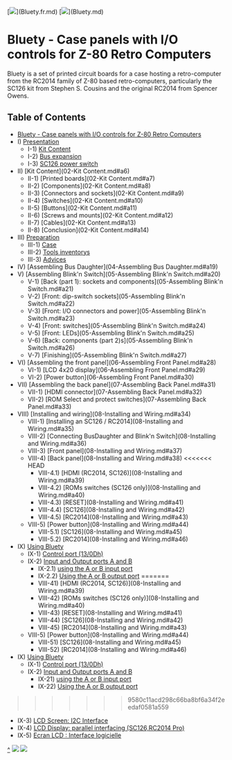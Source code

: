<A id="top">
[<img src="https://www.countryflags.io/fr/flat/16.png">](Bluety.fr.md)
[<img src="https://www.countryflags.io/gb/flat/16.png">](Bluety.md)

# Bluety - Case panels with I/O controls for Z-80 Retro Computers<A id="a1"></A>

Bluety is a set of printed circuit boards for a case hosting a retro-computer from the RC2014
family of Z-80 based retro-computers, particularly the SC126 kit from Stephen S. Cousins and the original RC2014
from Spencer Owens.

## Table of Contents<A id="toc"></A>

- [Bluety - Case panels with I/O controls for Z-80 Retro Computers](#a1)
- I) [Presentation](01-Introduction.md#a2)
  - I-1) [Kit Content](01-Introduction.md#a3)
  - I-2) [Bus expansion](01-Introduction.md#a4)
  - I-3) [SC126 power switch](01-Introduction.md#a5)
- II) [Kit Content](02-Kit Content.md#a6)
  - II-1) [Printed boards](02-Kit Content.md#a7)
  - II-2) [Components](02-Kit Content.md#a8)
  - II-3) [Connectors and sockets](02-Kit Content.md#a9)
  - II-4) [Switches](02-Kit Content.md#a10)
  - II-5) [Buttons](02-Kit Content.md#a11)
  - II-6) [Screws and mounts](02-Kit Content.md#a12)
  - II-7) [Cables](02-Kit Content.md#a13)
  - II-8) [Conclusion](02-Kit Content.md#a14)
- III) [Preparation](03-Preparing.md#a15)
  - III-1) [Case](03-Preparing.md#a16)
  - III-2) [Tools inventorys](03-Preparing.md#a17)
  - III-3) [Advices](03-Preparing.md#a18)
- IV) [Assembling Bus Daughter](04-Assembling Bus Daughter.md#a19)
- V) [Assembling Blink'n Switch](05-Assembling Blink'n Switch.md#a20)
  - V-1) [Back (part 1): sockets and components](05-Assembling Blink'n Switch.md#a21)
  - V-2) [Front: dip-switch sockets](05-Assembling Blink'n Switch.md#a22)
  - V-3) [Front: I/O connectors and power](05-Assembling Blink'n Switch.md#a23)
  - V-4) [Front: switches](05-Assembling Blink'n Switch.md#a24)
  - V-5) [Front: LEDs](05-Assembling Blink'n Switch.md#a25)
  - V-6) [Back: components (part 2)s](05-Assembling Blink'n Switch.md#a26)
  - V-7) [Finishing](05-Assembling Blink'n Switch.md#a27)
- VI) [Assembling the front panel](06-Assembling Front Panel.md#a28)
  - VI-1) [LCD 4x20 display](06-Assembling Front Panel.md#a29)
  - VI-2) [Power button](06-Assembling Front Panel.md#a30)
- VII) [Assembling the back panel](07-Assembling Back Panel.md#a31)
  - VII-1) [HDMI connector](07-Assembling Back Panel.md#a32)
  - VII-2) [ROM Select and protect switches](07-Assembling Back Panel.md#a33)
- VIII) [Installing and wiring](08-Installing and Wiring.md#a34)
  - VIII-1) [Installing an SC126 / RC2014](08-Installing and Wiring.md#a35)
  - VIII-2) [Connecting BusDaughter and Blink'n Switch](08-Installing and Wiring.md#a36)
  - VIII-3) [Front panel](08-Installing and Wiring.md#a37)
  - VIII-4) [Back panel](08-Installing and Wiring.md#a38)
<<<<<<< HEAD
    - VIII-4.1) [HDMI (RC2014, SC126)](08-Installing and Wiring.md#a39)
    - VIII-4.2) [ROMs switches (SC126 only)](08-Installing and Wiring.md#a40)
    - VIII-4.3) [RESET](08-Installing and Wiring.md#a41)
    - VIII-4.4) [SC126](08-Installing and Wiring.md#a42)
    - VIII-4.5) [RC2014](08-Installing and Wiring.md#a43)
  - VIII-5) [Power button](08-Installing and Wiring.md#a44)
    - VIII-5.1) [SC126](08-Installing and Wiring.md#a45)
    - VIII-5.2) [RC2014](08-Installing and Wiring.md#a46)
- IX) [Using Bluety](09-Using.md#a47)
  - IX-1) [Control port (13/0Dh)](09-Using.md#a48)
  - IX-2) [Input and Output ports A and B](09-Using.md#a49)
    - IX-2.1) [using the A or B input port](09-Using.md#a50)
    - IX-2.2) [Using the A or B output port](09-Using.md#a51)
=======
    - VIII-41) [HDMI (RC2014, SC126)](08-Installing and Wiring.md#a39)
    - VIII-42) [ROMs switches (SC126 only)](08-Installing and Wiring.md#a40)
    - VIII-43) [RESET](08-Installing and Wiring.md#a41)
    - VIII-44) [SC126](08-Installing and Wiring.md#a42)
    - VIII-45) [RC2014](08-Installing and Wiring.md#a43)
  - VIII-5) [Power button](08-Installing and Wiring.md#a44)
    - VIII-51) [SC126](08-Installing and Wiring.md#a45)
    - VIII-52) [RC2014](08-Installing and Wiring.md#a46)
- IX) [Using Bluety](09-Using.md#a47)
  - IX-1) [Control port (13/0Dh)](09-Using.md#a48)
  - IX-2) [Input and Output ports A and B](09-Using.md#a49)
    - IX-21) [using the A or B input port](09-Using.md#a50)
    - IX-22) [Using the A or B output port](09-Using.md#a51)
>>>>>>> 9580c11acd298c66ba8bf6a34f2eedaf0581a559
  - IX-3) [LCD Screen: I2C Interface](09-Using.md#a52)
  - IX-4) [LCD Display: parallel interfacing (SC126,RC2014 Pro)](09-Using.md#a53)
  - IX-5) [Ecran LCD : Interface logicielle](09-Using.md#a54)

[^](#top)
[<img src="https://www.countryflags.io/fr/flat/16.png">](Bluety.fr.md)
[<img src="https://www.countryflags.io/gb/flat/16.png">](Bluety.md)

